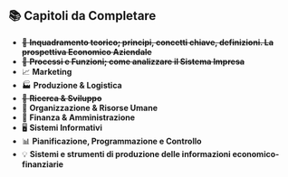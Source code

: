 ## 📚 Capitoli da Completare
- ~~📖 **Inquadramento teorico; principi, concetti chiave, definizioni. La prospettiva Economico Aziendale**~~
- ~~🔄 **Processi e Funzioni; come analizzare il Sistema Impresa**~~
- 📈 **Marketing**
- 🏭 **Produzione & Logistica**
- ~~🔬 **Ricerca & Sviluppo**~~
- 👥 **Organizzazione & Risorse Umane**
- 💼 **Finanza & Amministrazione**
- 🖥️ **Sistemi Informativi**
- 📊 **Pianificazione, Programmazione e Controllo**
- 💡 **Sistemi e strumenti di produzione delle informazioni economico-finanziarie**
